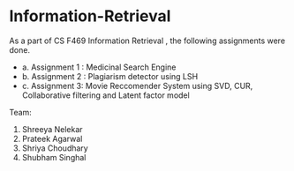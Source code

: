 # Information-Retrieval
As a part of CS F469 Information Retrieval , the following assignments were done.
- a. Assignment 1 : Medicinal Search Engine
- b. Assignment 2 : Plagiarism detector using LSH
- c. Assignment 3: Movie Reccomender System using SVD, CUR, Collaborative filtering and Latent factor model

Team:
1. Shreeya Nelekar
2. Prateek Agarwal
3. Shriya Choudhary
4. Shubham Singhal
